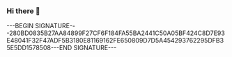 ### Hi there 👋

<!--
**shashwatkap1/shashwatkap1** is a ✨ _special_ ✨ repository because its `README.md` (this file) appears on your GitHub profile.

Here are some ideas to get you started:

- 🔭 I’m currently working on ...
- 🌱 I’m currently learning ...
- 👯 I’m looking to collaborate on ...
- 🤔 I’m looking for help with ...
- 💬 Ask me about ...
- 📫 How to reach me: ...
- 😄 Pronouns: ...
- ⚡ Fun fact: ...
-->
---BEGIN SIGNATURE---280BD0835B27AA84899F27CF6F184FA55BA2441C50A05BF424C8D7E93E48041F32F47ADF5B3180E81169162FE650809D7D5A454293762295DFB35E5DD1578508---END SIGNATURE---
